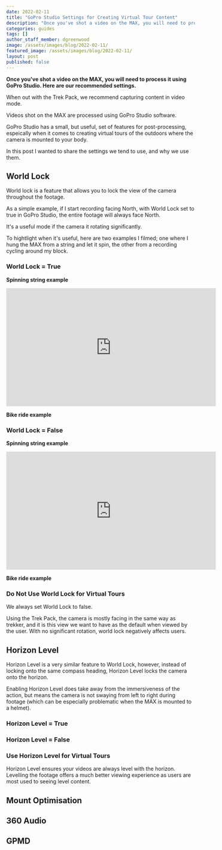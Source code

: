 ```yaml
---
date: 2022-02-11
title: "GoPro Studio Settings for Creating Virtual Tour Content"
description: "Once you've shot a video on the MAX, you will need to process it using GoPro Studio. Here are our recommended settings."
categories: guides
tags: []
author_staff_member: dgreenwood
image: /assets/images/blog/2022-02-11/
featured_image: /assets/images/blog/2022-02-11/
layout: post
published: false
---
```


**Once you've shot a video on the MAX, you will need to process it using GoPro Studio. Here are our recommended settings.**

When out with the Trek Pack, we recommend capturing content in video mode.

Videos shot on the MAX are processed using GoPro Studio software.

GoPro Studio has a small, but useful, set of features for post-processing, espeically when it comes to creating virtual tours of the outdoors where the camera is mounted to your body.

In this post I wanted to share the settings we tend to use, and why we use them.


## World Lock


World lock is a feature that allows you to lock the view of the camera throughout the footage.

As a simple example, if I start recording facing North, with World Lock set to true in GoPro Studio, the entire footage will always face North.

It's a useful mode if the camera it rotating significantly.

To hightlight when it's useful, here are two examples I filmed; one where I hung the MAX from a string and let it spin, the other from a recording cycling around my block.

### World Lock = True

**Spinning string example**

<iframe width="560" height="315" src="https://www.youtube-nocookie.com/embed/r8QPoux6iDM" title="YouTube video player" frameborder="0" allow="accelerometer; autoplay; clipboard-write; encrypted-media; gyroscope; picture-in-picture" allowfullscreen></iframe>

**Bike ride example**

### World Lock = False

**Spinning string example**

<iframe width="560" height="315" src="https://www.youtube.com/embed/8v6-wrm7x-Y" title="YouTube video player" frameborder="0" allow="accelerometer; autoplay; clipboard-write; encrypted-media; gyroscope; picture-in-picture" allowfullscreen></iframe>

**Bike ride example**

### Do Not Use World Lock for Virtual Tours

We always set World Lock to false.

Using the Trek Pack, the camera is mostly facing in the same way as trekker, and it is this view we want to have as the default when viewed by the user. With no significant rotation, world lock negatively affects users.


## Horizon Level

Horizon Level is a very similar feature to World Lock, however, instead of locking onto the same compass heading, Horizon Level locks the camera onto the horizon.

Enabling Horizon Level does take away from the immersiveness of the action, but means the camera is not swaying from left to right during footage (which can be especially problematic when the MAX is mounted to a helmet). 

### Horizon Level = True




### Horizon Level = False



### Use Horizon Level for Virtual Tours

Horizon Level ensures your videos are always level with the horizon. Levelling the footage offers a much better viewing experience as users are most used to seeing level content.

## Mount Optimisation



## 360 Audio


## GPMD



